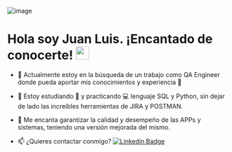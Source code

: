 ![image](https://github.com/user-attachments/assets/ea0c18bb-5e92-4917-ae7b-671674def367)

<h1>
  Hola soy Juan Luis. ¡Encantado de conocerte!
  <img decoding="async" src="https://media.giphy.com/media/hvRJCLFzcasrR4ia7z/giphy.gif" width="30px"/>
</h1>

* :telescope: Actualmente estoy en la búsqueda de un trabajo como QA Engineer donde pueda aportar mis conocimientos y experiencia :muscle:

* :seedling: Estoy estudiando :blue_book: y practicando :computer: lenguaje SQL y Python, sin dejar de lado las increíbles herramientas de JIRA y POSTMAN.

* :heartbeat: Me encanta garantizar la calidad y desempeño de las APPs y sistemas, teniendo una versión mejorada del mismo. 

* :mailbox: ¿Quieres contactar conmigo? [![Linkedin Badge](https://img.shields.io/badge/-Juan-blue?style=flat&logo=Linkedin&logoColor=white)](www.linkedin.com/in/juan-luis-104a2a125/)

